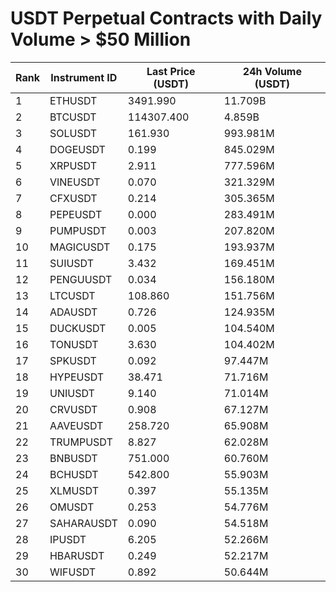 # USDT Perpetual Contracts with Daily Volume > $50 Million

| Rank | Instrument ID | Last Price (USDT) | 24h Volume (USDT) |
|------|---------------|-------------------|-------------------|
| 1 | ETHUSDT | 3491.990 | 11.709B |
| 2 | BTCUSDT | 114307.400 | 4.859B |
| 3 | SOLUSDT | 161.930 | 993.981M |
| 4 | DOGEUSDT | 0.199 | 845.029M |
| 5 | XRPUSDT | 2.911 | 777.596M |
| 6 | VINEUSDT | 0.070 | 321.329M |
| 7 | CFXUSDT | 0.214 | 305.365M |
| 8 | PEPEUSDT | 0.000 | 283.491M |
| 9 | PUMPUSDT | 0.003 | 207.820M |
| 10 | MAGICUSDT | 0.175 | 193.937M |
| 11 | SUIUSDT | 3.432 | 169.451M |
| 12 | PENGUUSDT | 0.034 | 156.180M |
| 13 | LTCUSDT | 108.860 | 151.756M |
| 14 | ADAUSDT | 0.726 | 124.935M |
| 15 | DUCKUSDT | 0.005 | 104.540M |
| 16 | TONUSDT | 3.630 | 104.402M |
| 17 | SPKUSDT | 0.092 | 97.447M |
| 18 | HYPEUSDT | 38.471 | 71.716M |
| 19 | UNIUSDT | 9.140 | 71.014M |
| 20 | CRVUSDT | 0.908 | 67.127M |
| 21 | AAVEUSDT | 258.720 | 65.908M |
| 22 | TRUMPUSDT | 8.827 | 62.028M |
| 23 | BNBUSDT | 751.000 | 60.760M |
| 24 | BCHUSDT | 542.800 | 55.903M |
| 25 | XLMUSDT | 0.397 | 55.135M |
| 26 | OMUSDT | 0.253 | 54.776M |
| 27 | SAHARAUSDT | 0.090 | 54.518M |
| 28 | IPUSDT | 6.205 | 52.266M |
| 29 | HBARUSDT | 0.249 | 52.217M |
| 30 | WIFUSDT | 0.892 | 50.644M |
